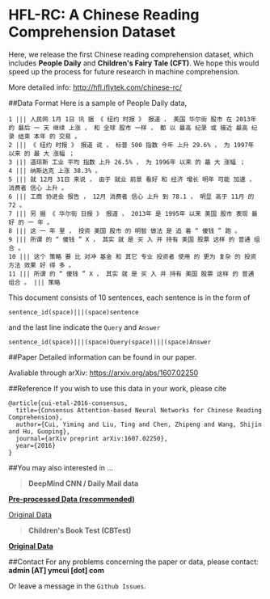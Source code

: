 # HFL-RC: A Chinese Reading Comprehension Dataset

Here, we release the first Chinese reading comprehension dataset, which includes **People Daily** and **Children's Fairy Tale (CFT)**. We hope this would speed up the process for future research in machine comprehension.

More detailed info: http://hfl.iflytek.com/chinese-rc/

##Data Format
Here is a sample of People Daily data,
```
1 ||| 人民网 1月 1日 讯 据 《 纽约 时报 》 报道 ， 美国 华尔街 股市 在 2013年 的 最后 一 天 继续 上涨 ， 和 全球 股市 一样 ， 都 以 最高 纪录 或 接近 最高 纪录 结束 本年 的 交易 。
2 ||| 《 纽约 时报 》 报道 说 ， 标普 500 指数 今年 上升 29.6% ， 为 1997年 以来 的 最 大 涨幅 ；
3 ||| 道琼斯 工业 平均 指数 上升 26.5% ， 为 1996年 以来 的 最 大 涨幅 ；
4 ||| 纳斯达克 上涨 38.3% 。
5 ||| 就 12月 31日 来说 ， 由于 就业 前景 看好 和 经济 增长 明年 可能 加速 ， 消费者 信心 上升 。
6 ||| 工商 协进会 报告 ， 12月 消费者 信心 上升 到 78.1 ， 明显 高于 11月 的 72 。
7 ||| 另 据 《 华尔街 日报 》 报道 ， 2013年 是 1995年 以来 美国 股市 表现 最 好 的 一 年 。
8 ||| 这 一 年 里 ， 投资 美国 股市 的 明智 做法 是 追 着 “ 傻钱 ” 跑 。
9 ||| 所谓 的 “ 傻钱 ” X ， 其实 就 是 买 入 并 持有 美国 股票 这样 的 普通 组合 。
10 ||| 这个 策略 要 比 对冲 基金 和 其它 专业 投资者 使用 的 更为 复杂 的 投资 方法 效果 好 得 多 。
11 ||| 所谓 的 “ 傻钱 ” X ， 其实 就 是 买 入 并 持有 美国 股票 这样 的 普通 组合 。 ||| 策略
```
This document consists of 10 sentences, each sentence is in the form of 
```
sentence_id(space)|||(space)sentence
```
and the last line indicate the `Query` and `Answer`
```
sentence_id(space)|||(space)Query(space)|||(space)Answer
```

##Paper
Detailed information can be found in our paper.

Avaliable through arXiv: https://arxiv.org/abs/1607.02250


##Reference
If you wish to use this data in your work, please cite
```
@article{cui-etal-2016-consensus,
  title={Consensus Attention-based Neural Networks for Chinese Reading Comprehension},
  author={Cui, Yiming and Liu, Ting and Chen, Zhipeng and Wang, Shijin and Hu, Guoping},
  journal={arXiv preprint arXiv:1607.02250},
  year={2016}
}
```

##You may also interested in ...

> **DeepMind CNN / Daily Mail data**

[**Pre-processed Data (recommended)**](http://cs.nyu.edu/~kcho/DMQA/)

[Original Data](https://github.com/deepmind/rc-data)

> **Children's Book Test (CBTest)**

[**Original Data**](http://www.thespermwhale.com/jaseweston/babi/CBTest.tgz)


##Contact
For any problems concerning the paper or data, please contact: **admin [AT] ymcui [dot] com**

Or leave a message in the `Github Issues`.
